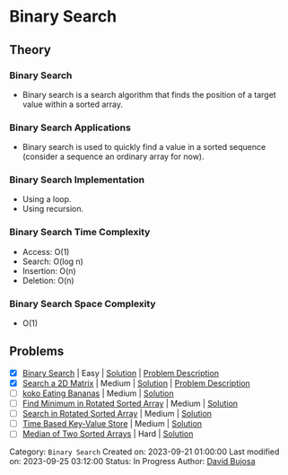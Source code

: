 # Binary Search

## Theory

### Binary Search

- Binary search is a search algorithm that finds the position of a target value within a sorted array.

### Binary Search Applications

- Binary search is used to quickly find a value in a sorted sequence (consider a sequence an ordinary array for now).

### Binary Search Implementation

- Using a loop.
- Using recursion.

### Binary Search Time Complexity

- Access: O(1)
- Search: O(log n)
- Insertion: O(n)
- Deletion: O(n)

### Binary Search Space Complexity

- O(1)

## Problems

- [x] [Binary Search](https://leetcode.com/problems/binary-search/) | Easy | [Solution](../../../src/easy/binary_search.rs) | [Problem Description](../../../src/easy/readme.md#704-binary-search)
- [x] [Search a 2D Matrix](https://leetcode.com/problems/search-a-2d-matrix/) | Medium | [Solution](../../../src/medium/search_a_2d_matrix.rs) | [Problem Description](../../../src/medium/readme.md#74-search-a-2d-matrix)
- [ ] [koko Eating Bananas](https://leetcode.com/problems/koko-eating-bananas/) | Medium | [Solution](../../../src/medium/koko_eating_bananas.rs)
- [ ] [Find Minimum in Rotated Sorted Array](https://leetcode.com/problems/find-minimum-in-rotated-sorted-array/) | Medium | [Solution](../../../src/medium/find_minimum_in_rotated_sorted_array.rs)
- [ ] [Search in Rotated Sorted Array](https://leetcode.com/problems/search-in-rotated-sorted-array/) | Medium | [Solution](../../../src/medium/search_in_rotated_sorted_array.rs)
- [ ] [Time Based Key-Value Store](https://leetcode.com/problems/time-based-key-value-store/) | Medium | [Solution](../../../src/medium/time_based_key_value_store.rs)
- [ ] [Median of Two Sorted Arrays](https://leetcode.com/problems/median-of-two-sorted-arrays/) | Hard | [Solution](../../../src/hard/median_of_two_sorted_arrays.rs)

Category: `Binary Search`
Created on: 2023-09-21 01:00:00
Last modified on: 2023-09-25 03:12:00
Status: In Progress
Author: [David Bujosa](https://github.com/bujosa)
